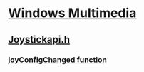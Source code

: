 # [Windows Multimedia](../_multimedia/index.md)
## [Joystickapi.h](index.md)
### [joyConfigChanged function](../joystickapi/nf-joystickapi-joyconfigchanged.md)
